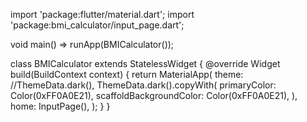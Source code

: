 import 'package:flutter/material.dart';
import 'package:bmi_calculator/input_page.dart';

void main() => runApp(BMICalculator());

class BMICalculator extends StatelessWidget {
@override
Widget build(BuildContext context) {
return MaterialApp(
theme: //ThemeData.dark(),
ThemeData.dark().copyWith(
primaryColor: Color(0xFF0A0E21),
scaffoldBackgroundColor: Color(0xFF0A0E21),
),
home: InputPage(),
);
}
}



